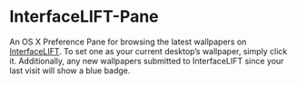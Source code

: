 InterfaceLIFT-Pane
==================

An OS X Preference Pane for browsing the latest wallpapers on [InterfaceLIFT](http://interfacelift.com/). To set one as your current desktop’s wallpaper, simply click it. Additionally, any new wallpapers submitted to InterfaceLIFT since your last visit will show a blue badge.
